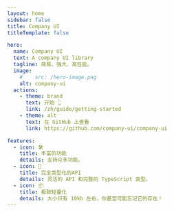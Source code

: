 ```yaml
---
layout: home
sidebar: false
title: Company UI
titleTemplate: false

hero:
  name: Company UI
  text: A company UI library
  tagline: 简易、强大、高性能。
  image:
    #    src: /hero-image.png
    alt: company-ui
  actions:
    - theme: brand
      text: 开始 👆
      link: /zh/guide/getting-started
    - theme: alt
      text: 在 GitHub 上查看
      link: https://github.com/company-ui/company-ui

features:
  - icon: 🛠️
    title: 丰富的功能
    details: 支持众多功能。
  - icon: 🔑
    title: 完全类型化的API
    details: 灵活的 API 和完整的 TypeScript 类型。
  - icon: 📦
    title: 极致轻量化
    details: 大小只有 10kb 左右，你甚至可能忘记它的存在！
---
```

